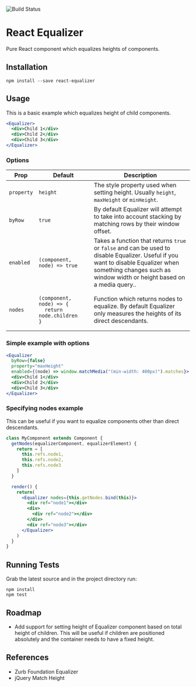 ![Build Status](https://api.travis-ci.org/patrickgalbraith/react-equalizer.svg)

# React Equalizer

Pure React component which equalizes heights of components.

## Installation

```
npm install --save react-equalizer
```

## Usage

This is a basic example which equalizes height of child components.

```jsx
<Equalizer>
  <div>Child 1</div>
  <div>Child 2</div>
  <div>Child 3</div>
</Equalizer>
```

### Options

<table>
  <thead>
    <tr>
      <th>Prop</th>
      <th width="30%">Default</th>
      <th>Description</th>
    </tr>
  </thead>
  <tbody>
    <tr>
      <td>
        <code>property</code>
      </td>
      <td>
        <code>height</code>
      </td>
      <td>
        The style property used when setting height. Usually <code>height</code>, <code>maxHeight</code> or <code>minHeight</code>.
      </td>
    </tr>
    <tr>
      <td>
        <code>byRow</code>
      </td>
      <td>
        <code>true</code>
      </td>
      <td>
        By default Equalizer will attempt to take into account stacking by matching rows by their window offset.
      </td>
    </tr>
    <tr>
      <td>
        <code>enabled</code>
      </td>
      <td>
        <code>(component, node) =&gt; true</code>
      </td>
      <td>
        Takes a function that returns <code>true</code> or <code>false</code> and can be used to disable Equalizer. Useful if you want to disable Equalizer when something changes such as window width or height based on a media query..
      </td>
    </tr>
    <tr>
      <td>
        <code>nodes</code>
      </td>
      <td>
        <pre><code>(component, node) =&gt; {
  return node.children
}</code></pre>
      </td>
      <td>
        Function which returns nodes to equalize. By default Equalizer only measures the heights of its direct descendants.
      </td>
    </tr>
  </tbody>
</table>

### Simple example with options

```jsx
<Equalizer
  byRow={false}
  property="maxHeight"
  enabled={(node) => window.matchMedia("(min-width: 400px)").matches}>
  <div>Child 1</div>
  <div>Child 2</div>
  <div>Child 3</div>
</Equalizer>
```

### Specifying nodes example

This can be useful if you want to equalize components other than direct descendants.

```jsx
class MyComponent extends Component {
  getNodes(equalizerComponent, equalizerElement) {
    return = [
      this.refs.node1,
      this.refs.node2,
      this.refs.node3
    ]
  }

  render() {
    return(
      <Equalizer nodes={this.getNodes.bind(this)}>
        <div ref="node1"></div>
        <div>
          <div ref="node2"></div>
        </div>
        <div ref="node3"></div>
      </Equalizer>
    )
  }
}
```

## Running Tests

Grab the latest source and in the project directory run:

```
npm install
npm test
```

## Roadmap

* Add support for setting height of Equalizer component based on total height of children. This will be useful if children are positioned absolutely and the container needs to have a fixed height.

## References
* Zurb Foundation Equalizer
* jQuery Match Height
